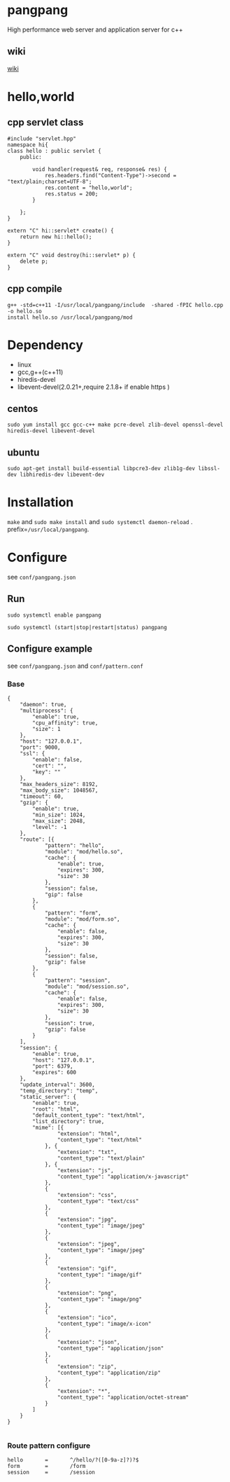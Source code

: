 # pangpang
High performance web server and application server for c++

## wiki
[wiki](https://github.com/webcpp/pangpang/wiki)


# hello,world

## cpp servlet class

```
#include "servlet.hpp"
namespace hi{
class hello : public servlet {
    public:

        void handler(request& req, response& res) {
            res.headers.find("Content-Type")->second = "text/plain;charset=UTF-8";
            res.content = "hello,world";
            res.status = 200;
        }

    };
}

extern "C" hi::servlet* create() {
    return new hi::hello();
}

extern "C" void destroy(hi::servlet* p) {
    delete p;
}

```

## cpp compile

```
g++ -std=c++11 -I/usr/local/pangpang/include  -shared -fPIC hello.cpp -o hello.so
install hello.so /usr/local/pangpang/mod

```

# Dependency
- linux
- gcc,g++(c++11)
- hiredis-devel
- libevent-devel(2.0.21+,require 2.1.8+ if enable https )

## centos
```
sudo yum install gcc gcc-c++ make pcre-devel zlib-devel openssl-devel hiredis-devel libevent-devel

```
## ubuntu
```
sudo apt-get install build-essential libpcre3-dev zlib1g-dev libssl-dev libhiredis-dev libevent-dev 

```

# Installation
`make`  and  `sudo make install` and `sudo systemctl daemon-reload` . prefix=`/usr/local/pangpang`.

# Configure
see `conf/pangpang.json`

## Run
`sudo systemctl enable pangpang`

`sudo systemctl (start|stop|restart|status) pangpang`

## Configure example
see `conf/pangpang.json` and `conf/pattern.conf`
### Base
```
{
    "daemon": true,
    "multiprocess": {
        "enable": true,
        "cpu_affinity": true,
        "size": 1
    },
    "host": "127.0.0.1",
    "port": 9000,
    "ssl": {
        "enable": false,
        "cert": "",
        "key": ""
    },
    "max_headers_size": 8192,
    "max_body_size": 1048567,
    "timeout": 60,
    "gzip": {
        "enable": true,
        "min_size": 1024,
        "max_size": 2048,
        "level": -1
    },
    "route": [{
            "pattern": "hello",
            "module": "mod/hello.so",
            "cache": {
                "enable": true,
                "expires": 300,
                "size": 30
            },
            "session": false,
            "gip": false
        },
        {
            "pattern": "form",
            "module": "mod/form.so",
            "cache": {
                "enable": false,
                "expires": 300,
                "size": 30
            },
            "session": false,
            "gzip": false
        },
        {
            "pattern": "session",
            "module": "mod/session.so",
            "cache": {
                "enable": false,
                "expires": 300,
                "size": 30
            },
            "session": true,
            "gzip": false
        }
    ],
    "session": {
        "enable": true,
        "host": "127.0.0.1",
        "port": 6379,
        "expires": 600
    },
    "update_interval": 3600,
    "temp_directory": "temp",
    "static_server": {
        "enable": true,
        "root": "html",
        "default_content_type": "text/html",
        "list_directory": true,
        "mime": [{
                "extension": "html",
                "content_type": "text/html"
            }, {
                "extension": "txt",
                "content_type": "text/plain"
            }, {
                "extension": "js",
                "content_type": "application/x-javascript"
            },
            {
                "extension": "css",
                "content_type": "text/css"
            },
            {
                "extension": "jpg",
                "content_type": "image/jpeg"
            },
            {
                "extension": "jpeg",
                "content_type": "image/jpeg"
            },
            {
                "extension": "gif",
                "content_type": "image/gif"
            },
            {
                "extension": "png",
                "content_type": "image/png"
            },
            {
                "extension": "ico",
                "content_type": "image/x-icon"
            },
            {
                "extension": "json",
                "content_type": "application/json"
            },
            {
                "extension": "zip",
                "content_type": "application/zip"
            },
            {
                "extension": "*",
                "content_type": "application/octet-stream"
            }
        ]
    }
}
 
```
### Route pattern configure
```
hello       =       ^/hello/?([0-9a-z]?)?$
form        =       /form
session     =       /session

```

